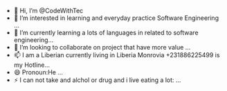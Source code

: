 - 👋 Hi, I’m @CodeWithTec
- 👀 I’m interested in learning and everyday practice Software Engineering ...
- 🌱 I’m currently learning a lots of languages in related to software engineering...
- 💞️ I’m looking to collaborate on project that have more value ...
- 📫 I am a Liberian currently living in Liberia Monrovia +231886225499 is my Hotline...
- 😄 Pronoun:He ...
- ⚡ I can not take and alchol or drug and i live eating a lot: ...

<!---
CodeWithTec/CodeWithTec is a ✨ special ✨ repository because its `README.md` (this file) appears on your GitHub profile.
You can click the Preview link to take a look at your changes.
--->

